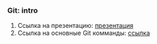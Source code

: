 ### Git: intro

1. Ссылка на презентацию: [презентация](https://github.com/ait-tr/cohort39.1/blob/main/linux_git/lesson_01/GIT_Intro.pdf)
2. Ссылка на основные Git комманды: [ссылка](https://education.github.com/git-cheat-sheet-education.pdf)
